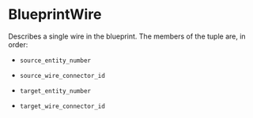 # BlueprintWire

Describes a single wire in the blueprint. The members of the tuple are, in order:

- `source_entity_number`

- `source_wire_connector_id`

- `target_entity_number`

- `target_wire_connector_id`

